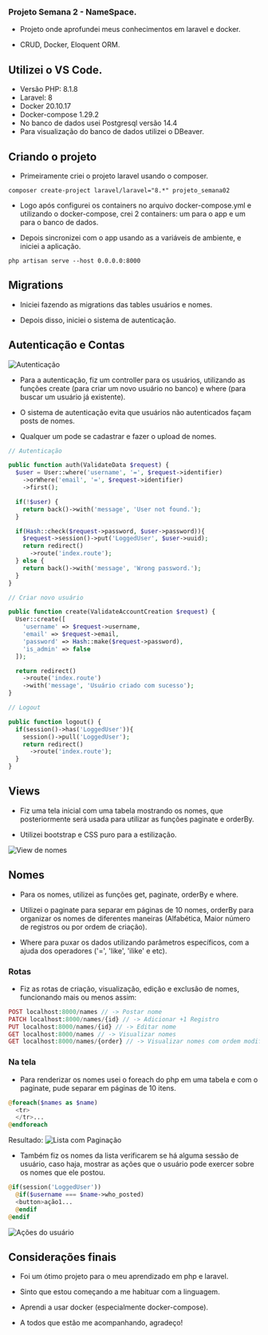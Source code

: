 ### Projeto Semana 2 - NameSpace.

- Projeto onde aprofundei meus conhecimentos em laravel e docker.

- CRUD, Docker, Eloquent ORM.

## Utilizei o VS Code.

- Versão PHP: 8.1.8
- Laravel: 8
- Docker 20.10.17
- Docker-compose 1.29.2
- No banco de dados usei Postgresql versão 14.4
- Para visualização do banco de dados utilizei o DBeaver.

## Criando o projeto

- Primeiramente criei o projeto laravel usando o composer.

```console
composer create-project laravel/laravel="8.*" projeto_semana02
```

- Logo após configurei os containers no arquivo docker-compose.yml e utilizando o docker-compose, crei 2 containers: um para o app e um para o banco de dados.

- Depois sincronizei com o app usando as a variáveis de ambiente, e iniciei a aplicação.

```console
php artisan serve --host 0.0.0.0:8000
```

## Migrations

- Iniciei fazendo as migrations das tables usuários e nomes.

- Depois disso, iniciei o sistema de autenticação.

## Autenticação e Contas

![Autenticação](https://i.imgur.com/AlWEC7k.png)

- Para a autenticação, fiz um controller para os usuários, utilizando as funções create (para criar um novo usuário no banco) e where (para buscar um usuário já existente).

- O sistema de autenticação evita que usuários não autenticados façam posts de nomes.

- Qualquer um pode se cadastrar e fazer o upload de nomes.

```php
// Autenticação

public function auth(ValidateData $request) {
  $user = User::where('username', '=', $request->identifier)
    ->orWhere('email', '=', $request->identifier)
    ->first();

  if(!$user) {
    return back()->with('message', 'User not found.');
  }

  if(Hash::check($request->password, $user->password)){
    $request->session()->put('LoggedUser', $user->uuid);
    return redirect()
      ->route('index.route');
  } else {
    return back()->with('message', 'Wrong password.');
  }
}

// Criar novo usuário

public function create(ValidateAccountCreation $request) {
  User::create([
    'username' => $request->username,
    'email' => $request->email,
    'password' => Hash::make($request->password),
    'is_admin' => false
  ]);

  return redirect()
    ->route('index.route')
    ->with('message', 'Usuário criado com sucesso');
}

// Logout

public function logout() {
  if(session()->has('LoggedUser')){
    session()->pull('LoggedUser');
    return redirect()
      ->route('index.route');
  }
}
```

## Views

- Fiz uma tela inicial com uma tabela mostrando os nomes, que posteriormente será usada para utilizar as funções paginate e orderBy.

- Utilizei bootstrap e CSS puro para a estilização.

![View de nomes](https://i.imgur.com/6ghHBiY.png)

## Nomes

- Para os nomes, utilizei as funções get, paginate, orderBy e where.

- Utilizei o paginate para separar em páginas de 10 nomes, orderBy para organizar os nomes de diferentes maneiras (Alfabética, Maior número de registros ou por ordem de criação).

- Where para puxar os dados utilizando parâmetros específicos, com a ajuda dos operadores ('=', 'like', 'ilike' e etc).

### Rotas

- Fiz as rotas de criação, visualização, edição e exclusão de nomes, funcionando mais ou menos assim:

```php
POST localhost:8000/names // -> Postar nome
PATCH localhost:8000/names/{id} // -> Adicionar +1 Registro
PUT localhost:8000/names/{id} // -> Editar nome
GET localhost:8000/names // -> Visualizar nomes
GET localhost:8000/names/{order} // -> Visualizar nomes com ordem modificada

```

### Na tela

- Para renderizar os nomes usei o foreach do php em uma tabela e com o paginate, pude separar em páginas de 10 itens.

```php
@foreach($names as $name)
  <tr>
  </tr>...
@endforeach
```

Resultado:
![Lista com Paginação](https://i.imgur.com/UD4lW04.png)

- Também fiz os nomes da lista verificarem se há alguma sessão de usuário, caso haja, mostrar as ações que o usuário pode exercer sobre os nomes que ele postou.

```php
@if(session('LoggedUser'))
  @if($username === $name->who_posted)
  <button>ação1...
  @endif
@endif
```

![Ações do usuário](https://i.imgur.com/mhKjgZA.png)

## Considerações finais

- Foi um ótimo projeto para o meu aprendizado em php e laravel.

- Sinto que estou começando a me habituar com a linguagem.

- Aprendi a usar docker (especialmente docker-compose).

- A todos que estão me acompanhando, agradeço!